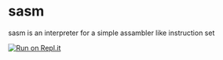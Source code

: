 # sasm
sasm is an interpreter for a simple assambler like instruction set

[![Run on Repl.it](https://repl.it/badge/github/Timo-Weike/sasm)](https://repl.it/github/Timo-Weike/sasm)